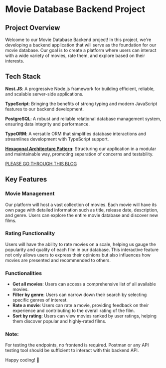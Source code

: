 

# Movie Database Backend Project

## Project Overview

Welcome to our Movie Database Backend project! In this project, we're developing a backend application that will serve as the foundation for our movie database. Our goal is to create a platform where users can interact with a wide variety of movies, rate them, and explore based on their interests.

## Tech Stack

**Nest.JS**: A progressive Node.js framework for building efficient, reliable, and scalable server-side applications.

**TypeScript**: Bringing the benefits of strong typing and modern JavaScript features to our backend development.

**PostgreSQL**: A robust and reliable relational database management system, ensuring data integrity and performance.

**TypeORM**: A versatile ORM that simplifies database interactions and streamlines development with TypeScript support.

<u>**Hexagonal Architecture Pattern**</u>: Structuring our application in a modular and maintainable way, promoting separation of concerns and testability.

[PLEASE GO THROUGH THIS BLOG](https://netflixtechblog.com/ready-for-changes-with-hexagonal-architecture-b315ec967749)

## Key Features

### Movie Management

Our platform will host a vast collection of movies. Each movie will have its own page with detailed information such as title, release date, description, and genre. Users can explore the entire movie database and discover new films.

### Rating Functionality

Users will have the ability to rate movies on a scale, helping us gauge the popularity and quality of each film in our database. This interactive feature not only allows users to express their opinions but also influences how movies are presented and recommended to others.

### Functionalities

- **Get all movies**: Users can access a comprehensive list of all available movies.
- **Filter by genre**: Users can narrow down their search by selecting specific genres of interest.
- **Rate a movie**: Users can rate a movie, providing feedback on their experience and contributing to the overall rating of the film.
- **Sort by rating**: Users can view movies ranked by user ratings, helping them discover popular and highly-rated films.

### Note:

For testing the endpoints, no frontend is required. Postman or any API testing tool should be sufficient to interact with this backend API.

Happy coding! 🚀